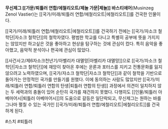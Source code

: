 **무신제그 [[가문/퇴틀러 연합/에철리오트/제놀 가문|제놀]] 바스티에어**(Musinzeg Zenol Vastier)는 [[국가/미래/퇴틀러 연합/에철리오트|에철리오트]]를 건국한 인물이다.

[[국가/미래/퇴틀러 연합/에철리오트|에철리오트]]를 건국하기 전에는 [[국가/자소크 철학단|자소크 철학단]]의 철학자였다. 평범한 학교를 다니고 특별히 공부에 뜻을 가지지는 않았지만 하고싶은 것을 좋아하고 현상을 탐구하는 것에 관심이 컸다. 특히 음악을 좋아했고, 음악적 분석이나 편곡에 관심이 많았다.

[[사건사고/제6자소크천년기/아벨리카 대멸망|아벨리카 대멸망]]으로 [[국가/자소크 철학단|자소크 철학단]]에 재앙이 찾아온 후에는 운론과 포터스를 지키고 전통문화를 잃지 않으려고 노력하였으며, [[국가/자소크 철학단|자소크 철학단]]과 같이 철학을 기반으로 돌아가는 안정적인 국가를 만들기를 원했다. 이에 동의하는 사람도 많았지만 [[국가/미래/퇴틀러 연합/퇴틀러 연합의 탄생|퇴틀러 연합의 탄생]] 과정에서 의견이 일치하지 않는 두 세력과의 충돌이 있어 순탄히 국가를 재건하지 못했다. 다행히도 [[인물/퇴틀러 아베마어시|퇴틀러 아베마어시]]의 도움으로 갈등은 일단락되고, 무신제그는 원하는 바를 그나마 펼칠 수 있는 국가인 [[국가/미래/퇴틀러 연합/에철리오트|에철리오트]]를 건국하게 된다.

#스치 #퇴틀러 